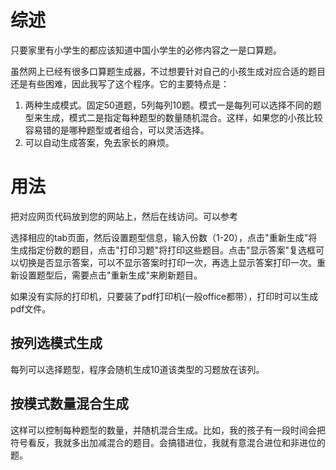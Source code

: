 # 综述

只要家里有小学生的都应该知道中国小学生的必修内容之一是口算题。

虽然网上已经有很多口算题生成器，不过想要针对自己的小孩生成对应合适的题目还是有些困难，因此我写了这个程序。它的主要特点是：

1. 两种生成模式。固定50道题，5列每列10题。模式一是每列可以选择不同的题型来生成，模式二是指定每种题型的数量随机混合。这样，如果您的小孩比较容易错的是哪种题型或者组合，可以灵活选择。
2. 可以自动生成答案，免去家长的麻烦。

# 用法

把对应网页代码放到您的网站上，然后在线访问。可以参考

选择相应的tab页面，然后设置题型信息，输入份数（1-20），点击"重新生成"将生成指定份数的题目，点击"打印习题"将打印这些题目。点击"显示答案"复选框可以切换是否显示答案，可以不显示答案时打印一次，再选上显示答案打印一次。重新设置题型后，需要点击"重新生成"来刷新题目。

如果没有实际的打印机，只要装了pdf打印机(一般office都带），打印时可以生成pdf文件。
  
## 按列选模式生成

每列可以选择题型，程序会随机生成10道该类型的习题放在该列。

## 按模式数量混合生成

这样可以控制每种题型的数量，并随机混合生成。比如，我的孩子有一段时间会把符号看反，我就多出加减混合的题目。会搞错进位，我就有意混合进位和非进位的题。



